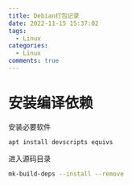 ```yaml
---
title: Debian打包记录 
date: 2022-11-15 15:37:02
tags:
  - Linux
categories:
  - Linux
comments: true
---
```

 
# 安装编译依赖
 安装必要软件
```bash
apt install devscripts equivs
```
进入源码目录
```bash
mk-build-deps --install --remove
```

